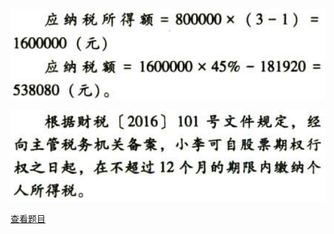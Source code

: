 ![](86d219d743f88d58f7b67cd6f8ab9893.png)

![](a2f6ad2fb02312865782bdc150f8f0bb.png)

[查看题目](../C05.个人所得税法.本章真题.md#48-题目)

